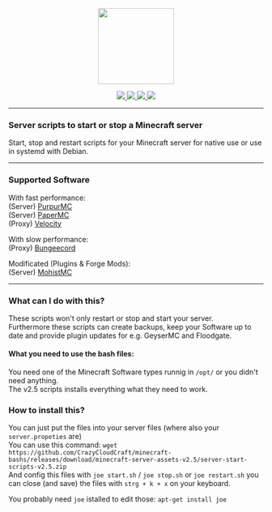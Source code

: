 <p align="center">
    <img src="https://crazycloudcraft.de/wp-content/uploads/2021/04/cropped-crazycloudcraft-icon-server.png" width="150">
</a>
<p align="center">
    <a href="https://github.com/CrazyCloudCraft/minecraft-bashs/releases">
        <img src="https://img.shields.io/github/v/release/CrazyCloudCraft/minecraft-bashs?color=%2350AFFF&label=latest%20release&logo=FutureLearn&logoColor=50AFFF&style=flat-square" />
    </a>
    <a href="https://github.com/CrazyCloudCraft/minecraft-bashs/releases">
        <img src="https://img.shields.io/github/downloads/CrazyCloudCraft/minecraft-bashs/total?color=green&label=Downloads&logo=GitHub&logoColor=74FF00&style=flat-square" />
    </a>
    <a href="https://github.com/CrazyCloudCraft/minecraft-bashs/wiki">
        <img src="https://img.shields.io/appveyor/build/CrazyCloudCraft/minecraft-bashs?style=flat-square" />
    </a>
    <a href="main">
        <img src="https://img.shields.io/github/commits-since/CrazyCloudCraft/minecraft-bashs/v2.5.0/master?color=DDFF50&label=commits&logo=GitHub&style=flat-square" />
    </a>
  
--- 
### Server scripts to start or stop a Minecraft server
Start, stop and restart scripts for your Minecraft server for native use or use in systemd with Debian.  
  
---
### Supported Software  
With fast performance:  
(Server) [PurpurMC](https://purpurmc.org)  
(Server) [PaperMC](https://papermc.io)  
(Proxy) [Velocity](https://velocitypowered.com)  

With slow performance:  
(Proxy) [Bungeecord](https://spigotmc.org)  
  
Modificated (Plugins & Forge Mods):  
(Server) [MohistMC](https://mohistmc.com)  
  
---
### What can I do with this?
These scripts won't only restart or stop and start your server.  
Furthermore these scripts can create backups, keep your Software up to date and provide plugin updates for e.g. GeyserMC and Floodgate.
  
#### What you need to use the bash files:
You need one of the Minecraft Software types runnig in `/opt/` or you didn't need anything.  
The v2.5 scripts installs everything what they need to work.  
  
### How to install this?

You can just put the files into your server files (where also your `server.propeties` are)  
You can use this command: `wget https://github.com/CrazyCloudCraft/minecraft-bashs/releases/download/minecraft-server-assets-v2.5/server-start-scripts-v2.5.zip`  
And config this files with `joe start.sh` / `joe stop.sh` or `joe restart.sh` you can close (and save) the files with `strg + k + x` on your keyboard.  
  
You probably need `joe` istalled to edit those: `apt-get install joe`  
  
